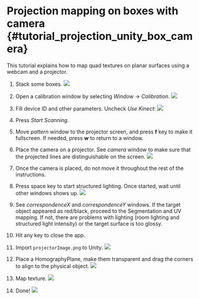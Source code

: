 Projection mapping on boxes with camera {#tutorial_projection_unity_box_camera}
========

This tutorial explains how to map quad textures on planar surfaces using a webcam and a projector.

1. Stack some boxes.
	![](img/box.png)

2. Open a calibration window by selecting *Window* -> *Calibration*.
	![](img/menu.png)

3. Fill device ID and other parameters. Uncheck *Use Kinect*:
	![](img/captureNoKinect.png)

4. Press *Start Scanning*.

5. Move *pattern* window to the projector screen, and press **f** key to make it fullscreen. If needed, press **w** to return to a window.

6. Place the camera on a projector. See *camera* window to make sure that the projected lines are distinguishable on the screen.
	![](img/webcamMount.png)

7. Once the camera is placed, do not move it throughout the rest of the instructions.

8. Press space key to start structured lighting. Once started, wait until other windows shows up.
	![](img/structured.png)

9. See *correspondenceX* and *correspondenceY* windows. If the target object appeared as red/black, proceed to the Segmentation and UV mapping. If not, there are problems with lighting (room lighting and structured light intensity) or the target surface is too glossy.

10. Hit any key to close the app.

11. Import `projectorImage.png` to Unity.
	![](img/imagePlane.png)

12. Place a HomographyPlane, make them transparent and drag the corners to align to the physical object.
	![](img/transparentPlane.png)

13. Map texture.
	![](img/texturedPlane.png)

14. Done!
	![](img/projectedPlane.png)
